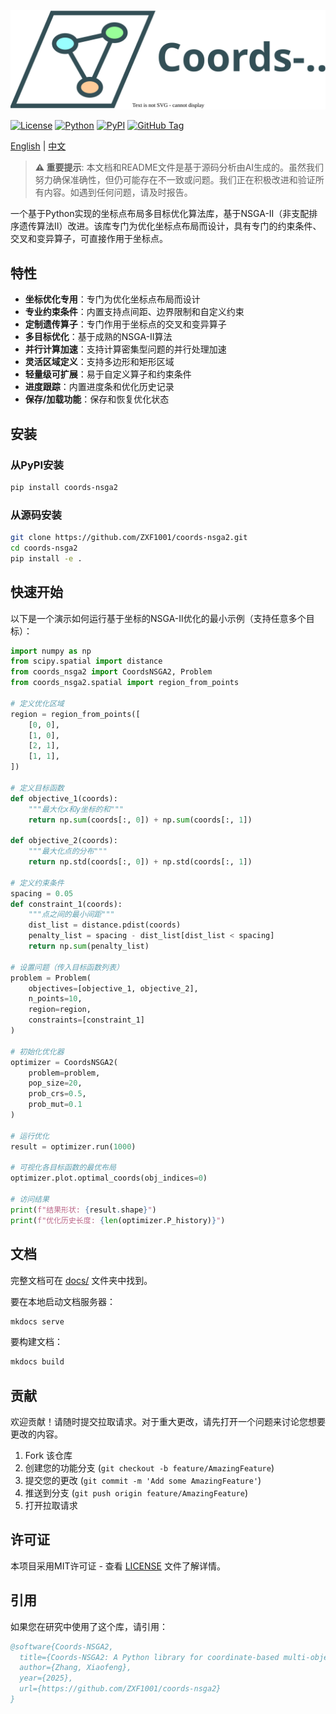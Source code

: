 ![Coords-NSGA2](./docs/logo.drawio.svg)

[![License](https://img.shields.io/badge/license-MIT-blue.svg)](LICENSE)
[![Python](https://img.shields.io/badge/python-3.8+-blue.svg)](https://www.python.org/downloads/)
[![PyPI](https://img.shields.io/badge/pypi-coords--nsga2-blue.svg)](https://pypi.org/project/coords-nsga2/)
[![GitHub Tag](https://img.shields.io/github/v/tag/ZXF1001/coords-nsga2)](https://github.com/ZXF1001/coords-nsga2/tags)

[English](README.md) | [中文](README_CN.md)

> **⚠️ 重要提示**: 本文档和README文件是基于源码分析由AI生成的。虽然我们努力确保准确性，但仍可能存在不一致或问题。我们正在积极改进和验证所有内容。如遇到任何问题，请及时报告。

一个基于Python实现的坐标点布局多目标优化算法库，基于NSGA-II（非支配排序遗传算法II）改进。该库专门为优化坐标点布局而设计，具有专门的约束条件、交叉和变异算子，可直接作用于坐标点。

## 特性

- **坐标优化专用**：专门为优化坐标点布局而设计
- **专业约束条件**：内置支持点间距、边界限制和自定义约束
- **定制遗传算子**：专门作用于坐标点的交叉和变异算子
- **多目标优化**：基于成熟的NSGA-II算法
- **并行计算加速**：支持计算密集型问题的并行处理加速
- **灵活区域定义**：支持多边形和矩形区域
- **轻量级可扩展**：易于自定义算子和约束条件
- **进度跟踪**：内置进度条和优化历史记录
- **保存/加载功能**：保存和恢复优化状态

## 安装

### 从PyPI安装
```bash
pip install coords-nsga2
```

### 从源码安装
```bash
git clone https://github.com/ZXF1001/coords-nsga2.git
cd coords-nsga2
pip install -e .
```

## 快速开始

以下是一个演示如何运行基于坐标的NSGA-II优化的最小示例（支持任意多个目标）：

```python
import numpy as np
from scipy.spatial import distance
from coords_nsga2 import CoordsNSGA2, Problem
from coords_nsga2.spatial import region_from_points

# 定义优化区域
region = region_from_points([
    [0, 0],
    [1, 0],
    [2, 1],
    [1, 1],
])

# 定义目标函数
def objective_1(coords):
    """最大化x和y坐标的和"""
    return np.sum(coords[:, 0]) + np.sum(coords[:, 1])

def objective_2(coords):
    """最大化点的分布"""
    return np.std(coords[:, 0]) + np.std(coords[:, 1])

# 定义约束条件
spacing = 0.05
def constraint_1(coords):
    """点之间的最小间距"""
    dist_list = distance.pdist(coords)
    penalty_list = spacing - dist_list[dist_list < spacing]
    return np.sum(penalty_list)

# 设置问题（传入目标函数列表）
problem = Problem(
    objectives=[objective_1, objective_2],
    n_points=10,
    region=region,
    constraints=[constraint_1]
)

# 初始化优化器
optimizer = CoordsNSGA2(
    problem=problem,
    pop_size=20,
    prob_crs=0.5,
    prob_mut=0.1
)

# 运行优化
result = optimizer.run(1000)

# 可视化各目标函数的最优布局
optimizer.plot.optimal_coords(obj_indices=0)

# 访问结果
print(f"结果形状: {result.shape}")
print(f"优化历史长度: {len(optimizer.P_history)}")
```

## 文档

完整文档可在 [docs/](docs) 文件夹中找到。

要在本地启动文档服务器：
```bash
mkdocs serve
```

要构建文档：
```bash
mkdocs build
```

## 贡献

欢迎贡献！请随时提交拉取请求。对于重大更改，请先打开一个问题来讨论您想要更改的内容。

1. Fork 该仓库
2. 创建您的功能分支 (`git checkout -b feature/AmazingFeature`)
3. 提交您的更改 (`git commit -m 'Add some AmazingFeature'`)
4. 推送到分支 (`git push origin feature/AmazingFeature`)
5. 打开拉取请求

## 许可证

本项目采用MIT许可证 - 查看 [LICENSE](LICENSE) 文件了解详情。

## 引用

如果您在研究中使用了这个库，请引用：

```bibtex
@software{Coords-NSGA2,
  title={Coords-NSGA2: A Python library for coordinate-based multi-objective optimization},
  author={Zhang, Xiaofeng},
  year={2025},
  url={https://github.com/ZXF1001/coords-nsga2}
}
```
